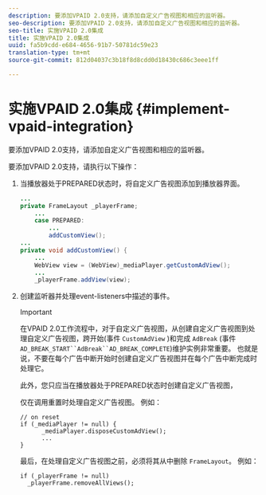 ```yaml
---
description: 要添加VPAID 2.0支持，请添加自定义广告视图和相应的监听器。
seo-description: 要添加VPAID 2.0支持，请添加自定义广告视图和相应的监听器。
seo-title: 实施VPAID 2.0集成
title: 实施VPAID 2.0集成
uuid: fa5b9cdd-e684-4656-91b7-50781dc59e23
translation-type: tm+mt
source-git-commit: 812d04037c3b18f8d8cdd0d18430c686c3eee1ff

---
```



# 实施VPAID 2.0集成 {#implement-vpaid-integration}

要添加VPAID 2.0支持，请添加自定义广告视图和相应的监听器。

要添加VPAID 2.0支持，请执行以下操作：

1. 当播放器处于PREPARED状态时，将自定义广告视图添加到播放器界面。

   ```java
   ... 
   private FrameLayout _playerFrame; 
       ... 
       case PREPARED: 
           ... 
           addCustomView(); 
   ... 
   private void addCustomView() { 
       ... 
       WebView view = (WebView)_mediaPlayer.getCustomAdView(); 
       ... 
       _playerFrame.addView(view);
   ```

1. 创建监听器并处理event-listeners中描述的事件。

   >[!IMPORTANT]
   >
   >在VPAID 2.0工作流程中，对于自定义广告视图，从创建自定义广告视图到处理自定义广告视图，跨开始(事件 `CustomAdView` )和完成 `AdBreak` (事件 `AD_BREAK_START``AdBreak``AD_BREAK_COMPLETE`)维护实例非常重要。 也就是说，不要在每个广告中断开始时创建自定义广告视图并在每个广告中断完成时处理它。
   >
   >
   >此外，您只应当在播放器处于PREPARED状态时创建自定义广告视图，
   >
   >
   >仅在调用重置时处理自定义广告视图。 例如：
   >
   >```
   >// on reset 
   >if (_mediaPlayer != null) { 
   >       _mediaPlayer.disposeCustomAdView(); 
   >       ... 
   >} 
   >
   >```
   >
   >最后，在处理自定义广告视图之前，必须将其从中删除 `FrameLayout`。 例如：
   >
   >```
   >if (_playerFrame != null) 
   >   _playerFrame.removeAllViews(); 
   >```
